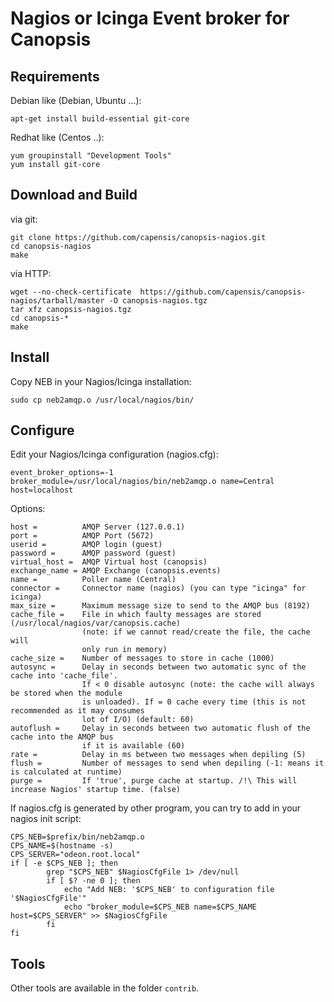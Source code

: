 # Nagios or Icinga Event broker for Canopsis #

## Requirements ##

Debian like (Debian, Ubuntu ...):

    apt-get install build-essential git-core


Redhat like (Centos ..):

    yum groupinstall "Development Tools"
    yum install git-core


## Download and Build ##

via git:

    git clone https://github.com/capensis/canopsis-nagios.git
    cd canopsis-nagios
    make

via HTTP:

    wget --no-check-certificate  https://github.com/capensis/canopsis-nagios/tarball/master -O canopsis-nagios.tgz
    tar xfz canopsis-nagios.tgz
    cd canopsis-*
    make

## Install ##

Copy NEB in your Nagios/Icinga installation:

    sudo cp neb2amqp.o /usr/local/nagios/bin/


## Configure ##

Edit your Nagios/Icinga configuration (nagios.cfg):

    event_broker_options=-1
    broker_module=/usr/local/nagios/bin/neb2amqp.o name=Central host=localhost

Options:

    host =          AMQP Server (127.0.0.1)
    port =          AMQP Port (5672)
    userid =        AMQP login (guest)
    password =      AMQP password (guest)
    virtual_host =  AMQP Virtual host (canopsis)
    exchange_name = AMQP Exchange (canopsis.events)
    name =          Poller name (Central)
    connector =     Connector name (nagios) (you can type "icinga" for icinga)
    max_size =      Maximum message size to send to the AMQP bus (8192)
    cache_file =    File in which faulty messages are stored (/usr/local/nagios/var/canopsis.cache)
                    (note: if we cannot read/create the file, the cache will
                    only run in memory)
    cache_size =    Number of messages to store in cache (1000)
    autosync =      Delay in seconds between two automatic sync of the cache into 'cache_file'.
                    If < 0 disable autosync (note: the cache will always be stored when the module
                    is unloaded). If = 0 cache every time (this is not recommended as it may consumes
                    lot of I/O) (default: 60)
    autoflush =     Delay in seconds between two automatic flush of the cache into the AMQP bus
                    if it is available (60)
    rate =          Delay in ms between two messages when depiling (5)
    flush =         Number of messages to send when depiling (-1: means it is calculated at runtime)
    purge =         If 'true', purge cache at startup. /!\ This will increase Nagios' startup time. (false)

If nagios.cfg is generated by other program, you can try to add in your nagios init script:

    CPS_NEB=$prefix/bin/neb2amqp.o
    CPS_NAME=$(hostname -s)
    CPS_SERVER="odeon.root.local"
    if [ -e $CPS_NEB ]; then
            grep "$CPS_NEB" $NagiosCfgFile 1> /dev/null
            if [ $? -ne 0 ]; then
                echo "Add NEB: '$CPS_NEB' to configuration file '$NagiosCfgFile'"
                echo "broker_module=$CPS_NEB name=$CPS_NAME host=$CPS_SERVER" >> $NagiosCfgFile
            fi
    fi

## Tools ##

Other tools are available in the folder ``contrib``.
